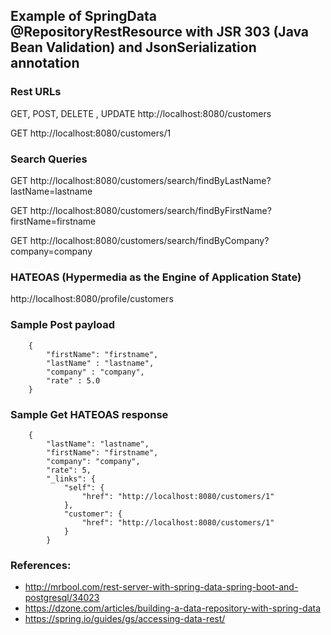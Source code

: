 ## Example of SpringData @RepositoryRestResource with JSR 303 (Java Bean Validation) and JsonSerialization annotation



### Rest URLs 

GET, POST, DELETE , UPDATE  http://localhost:8080/customers

GET http://localhost:8080/customers/1

### Search Queries
GET http://localhost:8080/customers/search/findByLastName?lastName=lastname

GET http://localhost:8080/customers/search/findByFirstName?firstName=firstname

GET http://localhost:8080/customers/search/findByCompany?company=company


### HATEOAS (Hypermedia as the Engine of Application State)

http://localhost:8080/profile/customers

### Sample Post payload

        {
            "firstName": "firstname",
            "lastName" : "lastname",
            "company" : "company",
            "rate" : 5.0
        }
        
### Sample Get HATEOAS response        

        {
            "lastName": "lastname",
            "firstName": "firstname",
            "company": "company",
            "rate": 5,
            "_links": {
                "self": {
                    "href": "http://localhost:8080/customers/1"
                },
                "customer": {
                    "href": "http://localhost:8080/customers/1"
                }
            }

### References: 

- http://mrbool.com/rest-server-with-spring-data-spring-boot-and-postgresql/34023
- https://dzone.com/articles/building-a-data-repository-with-spring-data
- https://spring.io/guides/gs/accessing-data-rest/